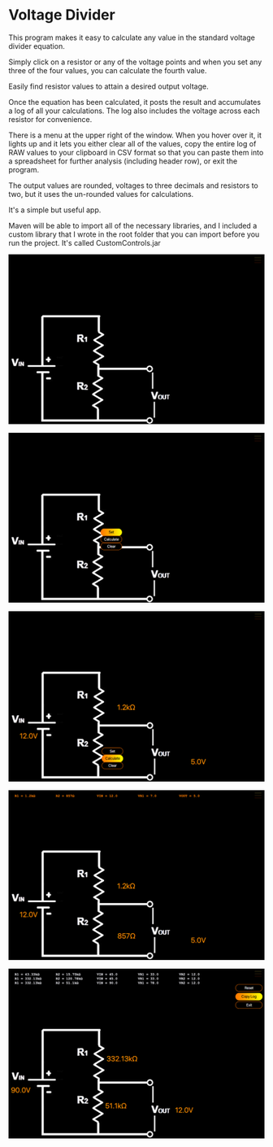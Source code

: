 # Voltage Divider

This program makes it easy to calculate any value in the standard voltage divider equation.

Simply click on a resistor or any of the voltage points and when you set any three of the four values, you can calculate the fourth value.

Easily find resistor values to attain a desired output voltage.

Once the equation has been calculated, it posts the result and accumulates a log of all your calculations. The log also includes the voltage across each resistor for convenience.

There is a menu at the upper right of the window. When you hover over it, it lights up and it lets you either clear all of the values, copy the entire log of RAW values to your clipboard in CSV format so that you can paste them into a spreadsheet for further analysis (including header row), or exit the program.

The output values are rounded, voltages to three decimals and resistors to two, but it uses the un-rounded values for calculations.

It's a simple but useful app.

Maven will be able to import all of the necessary libraries, and I included a custom library that I wrote in the root folder that you can import before you run the project. It's called CustomControls.jar

![Screen Shot 2020-12-14 at 4.40.30 AM.png](src/main/resources/images/Screen%20Shot%202020-12-14%20at%204.40.30%20AM.png)

![Screen Shot 2020-12-14 at 4.40.39 AM.png](src/main/resources/images/Screen%20Shot%202020-12-14%20at%204.40.39%20AM.png)

![Screen Shot 2020-12-14 at 4.41.12 AM.png](src/main/resources/images/Screen%20Shot%202020-12-14%20at%204.41.12%20AM.png)

![Screen Shot 2020-12-14 at 4.41.27 AM.png](src/main/resources/images/Screen%20Shot%202020-12-14%20at%204.41.27%20AM.png)

![Screen Shot 2020-12-14 at 6.33.40 AM.png](src/main/resources/images/Screen%20Shot%202020-12-14%20at%206.33.40%20AM.png)